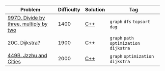 
Problem | Difficulty | Solution | Tag
--- | --- | --- | ---
[997D. Divide by three, multiply by two](https://codeforces.com/problemset/problem/977/D) | 1400 | [C++](https://codeforces.com/contest/977/submission/110690402) | `graph` `dfs` `topsort` `dag`
[20C. Dijkstra?](https://codeforces.com/contest/20/problem/C) | 1900 | [C++](https://codeforces.com/contest/20/submission/110829025) | `graph` `path` `optimization` `dijkstra`
[449B. Jzzhu and Cities](https://codeforces.com/contest/449/problem/B) | 2000 | [C++](https://codeforces.com/contest/449/submission/110851428) | `graph` `optimization` `dijkstra`
